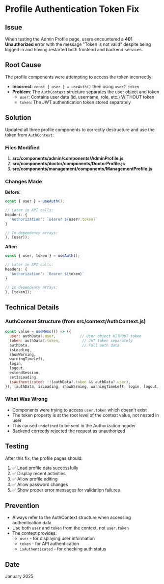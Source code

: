 # Profile Authentication Token Fix

## Issue
When testing the Admin Profile page, users encountered a **401 Unauthorized** error with the message "Token is not valid" despite being logged in and having restarted both frontend and backend services.

## Root Cause
The profile components were attempting to access the token incorrectly:
- **Incorrect**: `const { user } = useAuth()` then using `user?.token`
- **Problem**: The `AuthContext` structure separates the user object and token
  - `user`: Contains user data (id, username, role, etc.) WITHOUT token
  - `token`: The JWT authentication token stored separately

## Solution
Updated all three profile components to correctly destructure and use the token from `AuthContext`:

### Files Modified
1. **src/components/admin/components/AdminProfile.js**
2. **src/components/doctor/components/DoctorProfile.js**
3. **src/components/management/components/ManagementProfile.js**

### Changes Made
**Before:**
```javascript
const { user } = useAuth();

// Later in API calls:
headers: {
  'Authorization': `Bearer ${user?.token}`
}

// In dependency arrays:
}, [user]);
```

**After:**
```javascript
const { user, token } = useAuth();

// Later in API calls:
headers: {
  'Authorization': `Bearer ${token}`
}

// In dependency arrays:
}, [token]);
```

## Technical Details

### AuthContext Structure (from src/context/AuthContext.js)
```javascript
const value = useMemo(() => ({
  user: authData?.user,           // User object WITHOUT token
  token: authData?.token,          // JWT token separately
  authData,                        // Full auth data
  isLoading,
  showWarning,
  warningTimeLeft,
  login,
  logout,
  extendSession,
  setIsLoading,
  isAuthenticated: !!(authData?.token && authData?.user),
}), [authData, isLoading, showWarning, warningTimeLeft, login, logout, extendSession]);
```

### What Was Wrong
- Components were trying to access `user.token` which doesn't exist
- The token property is at the root level of the context value, not nested in user
- This caused `undefined` to be sent in the Authorization header
- Backend correctly rejected the request as unauthorized

## Testing
After this fix, the profile pages should:
1. ✅ Load profile data successfully
2. ✅ Display recent activities
3. ✅ Allow profile editing
4. ✅ Allow password changes
5. ✅ Show proper error messages for validation failures

## Prevention
- Always refer to the AuthContext structure when accessing authentication data
- Use both `user` and `token` from the context, not `user.token`
- The context provides:
  - `user` - for displaying user information
  - `token` - for API authentication
  - `isAuthenticated` - for checking auth status

## Date
January 2025
